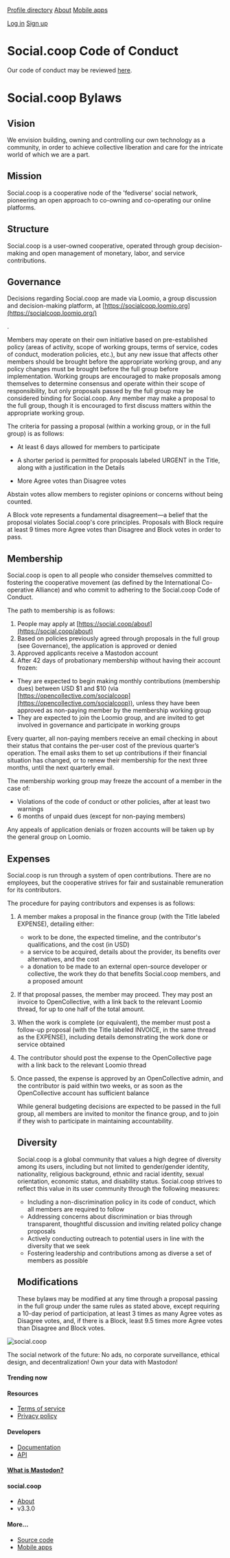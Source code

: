 [](https://social.coop/)[Profile directory](https://social.coop/explore) [About](https://social.coop/about/more) [Mobile apps](https://joinmastodon.org/apps)

[Log in](https://social.coop/auth/sign_in) [Sign up](https://joinmastodon.org/#getting-started)

Social.coop Code of Conduct
===========================

Our code of conduct may be reviewed [here](https://git.coop/social.coop/community/docs/wikis/Code-of-Conduct/Code-of-Conduct).

Social.coop Bylaws
==================

Vision
------

We envision building, owning and controlling our own technology as a community, in order to achieve collective liberation and care for the intricate world of which we are a part.

Mission
-------

Social.coop is a cooperative node of the 'fediverse' social network, pioneering an open approach to co-owning and co-operating our online platforms.

Structure
---------

Social.coop is a user-owned cooperative, operated through group decision-making and open management of monetary, labor, and service contributions.

Governance
----------

Decisions regarding Social.coop are made via Loomio, a group discussion and decision-making platform, at [https://socialcoop.loomio.org](https://socialcoop.loomio.org/)

.

Members may operate on their own initiative based on pre-established policy (areas of activity, scope of working groups, terms of service, codes of conduct, moderation policies, etc.), but any new issue that affects other members should be brought before the appropriate working group, and any policy changes must be brought before the full group before implementation. Working groups are encouraged to make proposals among themselves to determine consensus and operate within their scope of responsibility, but only proposals passed by the full group may be considered binding for Social.coop. Any member may make a proposal to the full group, though it is encouraged to first discuss matters within the appropriate working group.

The criteria for passing a proposal (within a working group, or in the full group) is as follows:

*   At least 6 days allowed for members to participate

*   A shorter period is permitted for proposals labeled URGENT in the Title, along with a justification in the Details

*   More Agree votes than Disagree votes

Abstain votes allow members to register opinions or concerns without being counted.

A Block vote represents a fundamental disagreement—a belief that the proposal violates Social.coop's core principles. Proposals with Block require at least 9 times more Agree votes than Disagree and Block votes in order to pass.

Membership
----------

Social.coop is open to all people who consider themselves committed to fostering the cooperative movement (as defined by the International Co-operative Alliance) and who commit to adhering to the Social.coop Code of Conduct.

The path to membership is as follows:

1.  People may apply at [https://social.coop/about](https://social.coop/about)
2.  Based on policies previously agreed through proposals in the full group (see Governance), the application is approved or denied
3.  Approved applicants receive a Mastodon account
4.  After 42 days of probationary membership without having their account frozen:

*   They are expected to begin making monthly contributions (membership dues) between USD $1 and $10 (via [https://opencollective.com/socialcoop](https://opencollective.com/socialcoop)), unless they have been approved as non-paying member by the membership working group
*   They are expected to join the Loomio group, and are invited to get involved in governance and participate in working groups

Every quarter, all non-paying members receive an email checking in about their status that contains the per-user cost of the previous quarter’s operation. The email asks them to set up contributions if their financial situation has changed, or to renew their membership for the next three months, until the next quarterly email.

The membership working group may freeze the account of a member in the case of:

*   Violations of the code of conduct or other policies, after at least two warnings
*   6 months of unpaid dues (except for non-paying members)

Any appeals of application denials or frozen accounts will be taken up by the general group on Loomio.

Expenses
--------

Social.coop is run through a system of open contributions. There are no employees, but the cooperative strives for fair and sustainable remuneration for its contributors.

The procedure for paying contributors and expenses is as follows:

1.  A member makes a proposal in the finance group (with the Title labeled EXPENSE), detailing either:
    *   work to be done, the expected timeline, and the contributor's qualifications, and the cost (in USD)
    *   a service to be acquired, details about the provider, its benefits over alternatives, and the cost
    *   a donation to be made to an external open-source developer or collective, the work they do that benefits Social.coop members, and a proposed amount
2.  If that proposal passes, the member may proceed. They may post an invoice to OpenCollective, with a link back to the relevant Loomio thread, for up to one half of the total amount.
3.  When the work is complete (or equivalent), the member must post a follow-up proposal (with the Title labeled INVOICE, in the same thread as the EXPENSE), including details demonstrating the work done or service obtained
4.  The contributor should post the expense to the OpenCollective page with a link back to the relevant Loomio thread
5.  Once passed, the expense is approved by an OpenCollective admin, and the contributor is paid within two weeks, or as soon as the OpenCollective account has sufficient balance
    
    While general budgeting decisions are expected to be passed in the full group, all members are invited to monitor the finance group, and to join if they wish to participate in maintaining accountability.
    
    Diversity
    ---------
    
    Social.coop is a global community that values a high degree of diversity among its users, including but not limited to gender/gender identity, nationality, religious background, ethnic and racial identity, sexual orientation, economic status, and disability status. Social.coop strives to reflect this value in its user community through the following measures:
    
    *   Including a non-discrimination policy in its code of conduct, which all members are required to follow
    *   Addressing concerns about discrimination or bias through transparent, thoughtful discussion and inviting related policy change proposals
    *   Actively conducting outreach to potential users in line with the diversity that we seek
    *   Fostering leadership and contributions among as diverse a set of members as possible
    
    Modifications
    -------------
    
    These bylaws may be modified at any time through a proposal passing in the full group under the same rules as stated above, except requiring a 10-day period of participation, at least 3 times as many Agree votes as Disagree votes, and, if there is a Block, least 9.5 times more Agree votes than Disagree and Block votes.
    

![social.coop](https://social-coop-media.ams3.cdn.digitaloceanspaces.com/site_uploads/files/000/000/001/original/Socialcoop_cover_page.png)

The social network of the future: No ads, no corporate surveillance, ethical design, and decentralization! Own your data with Mastodon!

#### Trending now

#### Resources

*   [Terms of service](https://social.coop/terms)
*   [Privacy policy](https://social.coop/terms)

#### Developers

*   [Documentation](https://docs.joinmastodon.org/)
*   [API](https://docs.joinmastodon.org/client/intro/)

#### [What is Mastodon?](https://joinmastodon.org/)

[](https://social.coop/)

#### social.coop

*   [About](https://social.coop/about/more)
*   v3.3.0

#### More…

*   [Source code](https://github.com/tootsuite/mastodon)
*   [Mobile apps](https://joinmastodon.org/apps)